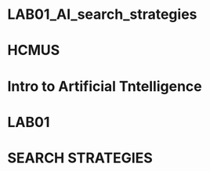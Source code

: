 # LAB01_AI_search_strategies
# HCMUS
# Intro to Artificial Tntelligence
# LAB01
# SEARCH STRATEGIES
